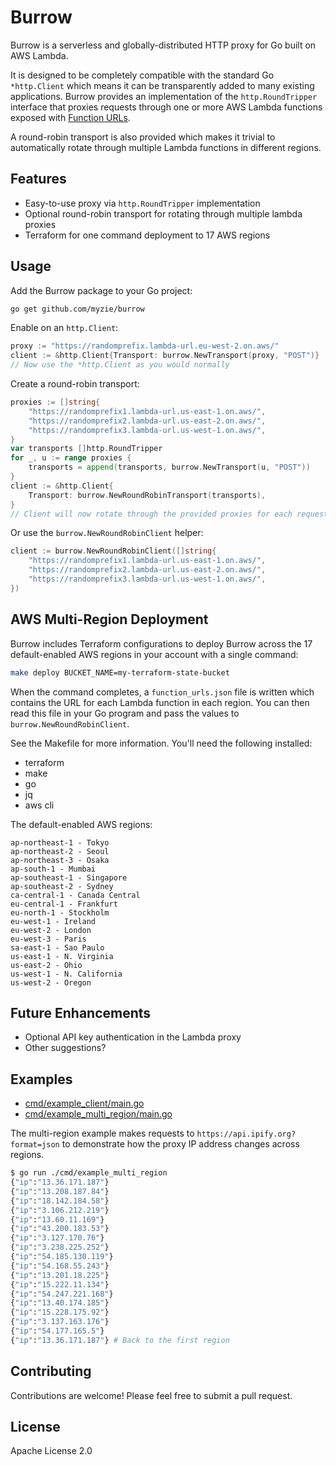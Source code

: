 # Burrow

Burrow is a serverless and globally-distributed HTTP proxy for Go built on
AWS Lambda.

It is designed to be completely compatible with the standard Go `*http.Client`
which means it can be transparently added to many existing applications. Burrow
provides an implementation of the `http.RoundTripper` interface that proxies
requests through one or more AWS Lambda functions exposed with
[Function URLs](https://docs.aws.amazon.com/lambda/latest/dg/urls-configuration.html).

A round-robin transport is also provided which makes it trivial to automatically
rotate through multiple Lambda functions in different regions.

## Features

- Easy-to-use proxy via `http.RoundTripper` implementation
- Optional round-robin transport for rotating through multiple lambda proxies
- Terraform for one command deployment to 17 AWS regions

## Usage

Add the Burrow package to your Go project:

```bash
go get github.com/myzie/burrow
```

Enable on an `http.Client`:

```go
proxy := "https://randomprefix.lambda-url.eu-west-2.on.aws/"
client := &http.Client{Transport: burrow.NewTransport(proxy, "POST")}
// Now use the *http.Client as you would normally
```

Create a round-robin transport:

```go
proxies := []string{
    "https://randomprefix1.lambda-url.us-east-1.on.aws/",
    "https://randomprefix2.lambda-url.us-east-2.on.aws/",
    "https://randomprefix3.lambda-url.us-west-1.on.aws/",
}
var transports []http.RoundTripper
for _, u := range proxies {
    transports = append(transports, burrow.NewTransport(u, "POST"))
}
client := &http.Client{
    Transport: burrow.NewRoundRobinTransport(transports),
}
// Client will now rotate through the provided proxies for each request
```

Or use the `burrow.NewRoundRobinClient` helper:

```go
client := burrow.NewRoundRobinClient([]string{
    "https://randomprefix1.lambda-url.us-east-1.on.aws/",
    "https://randomprefix2.lambda-url.us-east-2.on.aws/",
    "https://randomprefix3.lambda-url.us-west-1.on.aws/",
})
```

## AWS Multi-Region Deployment

Burrow includes Terraform configurations to deploy Burrow across the 17
default-enabled AWS regions in your account with a single command:

```bash
make deploy BUCKET_NAME=my-terraform-state-bucket
```

When the command completes, a `function_urls.json` file is written which contains
the URL for each Lambda function in each region. You can then read this file in
your Go program and pass the values to `burrow.NewRoundRobinClient`.

See the Makefile for more information. You'll need the following installed:

- terraform
- make
- go
- jq
- aws cli

The default-enabled AWS regions:

```
ap-northeast-1 - Tokyo
ap-northeast-2 - Seoul
ap-northeast-3 - Osaka
ap-south-1 - Mumbai
ap-southeast-1 - Singapore
ap-southeast-2 - Sydney
ca-central-1 - Canada Central
eu-central-1 - Frankfurt
eu-north-1 - Stockholm
eu-west-1 - Ireland
eu-west-2 - London
eu-west-3 - Paris
sa-east-1 - Sao Paulo
us-east-1 - N. Virginia
us-east-2 - Ohio
us-west-1 - N. California
us-west-2 - Oregon
```

## Future Enhancements

- Optional API key authentication in the Lambda proxy
- Other suggestions?

## Examples

- [cmd/example_client/main.go](cmd/example_client/main.go)
- [cmd/example_multi_region/main.go](cmd/example_multi_region/main.go)

The multi-region example makes requests to `https://api.ipify.org?format=json`
to demonstrate how the proxy IP address changes across regions.

```bash
$ go run ./cmd/example_multi_region
{"ip":"13.36.171.187"}
{"ip":"13.208.187.84"}
{"ip":"18.142.184.58"}
{"ip":"3.106.212.219"}
{"ip":"13.60.11.169"}
{"ip":"43.200.183.53"}
{"ip":"3.127.170.76"}
{"ip":"3.238.225.252"}
{"ip":"54.185.130.119"}
{"ip":"54.168.55.243"}
{"ip":"13.201.18.225"}
{"ip":"15.222.11.134"}
{"ip":"54.247.221.168"}
{"ip":"13.40.174.185"}
{"ip":"15.228.175.92"}
{"ip":"3.137.163.176"}
{"ip":"54.177.165.5"}
{"ip":"13.36.171.187"} # Back to the first region
```

## Contributing

Contributions are welcome! Please feel free to submit a pull request.

## License

Apache License 2.0
